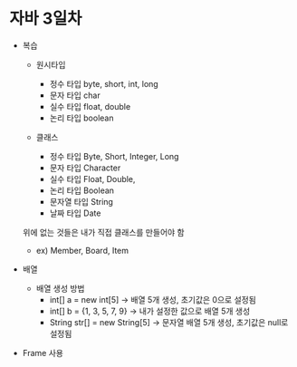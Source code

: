 # 자바 3일차

- 복습
  - 원시타입
    - 정수 타입	byte, short, int, long
    - 문자 타입  char
    - 실수 타입	float, double
    - 논리 타입	boolean

  - 클래스
    - 정수 타입 Byte, Short, Integer, Long
    - 문자 타입 Character
    - 실수 타입 Float, Double,
    - 논리 타입 Boolean
    - 문자열 타입 String
    - 날짜 타입 Date

  위에 없는 것들은 내가 직접 클래스를 만들어야 함
  - ex) Member, Board, Item

  

- 배열
  - 배열 생성 방법
    - int[] a = new int[5] -> 배열 5개 생성, 초기값은 0으로 설정됨
    - int[] b = {1, 3, 5, 7, 9} -> 내가 설정한 값으로 배열 5개 생성
    - String str[] = new String[5] -> 문자열 배열 5개 생성, 초기값은 null로 설정됨
  
- Frame 사용
